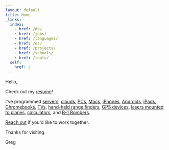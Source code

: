 ```yaml
---
layout: default
title: Home
_links:
  index:
    - href: /db/
    - href: /jobs/
    - href: /languages/
    - href: /os/
    - href: /projects/
    - href: /schools/
    - href: /tools/
  self:
    href: /
---
```


<section markdown="1">

Hello,

Check out my [resume](/resume/)!

I've programmed [servers](/devices/server), [clouds](/devices/cloud), [PCs](/devices/pc), [Macs](/devices/mac), [iPhones](/devices/iphone), [Androids](/devices/android), [iPads](/devices/ipad), [Chromebooks](/devices/chromebook), [TVs](/devices/tv), [hand-held range finders](/devices/range-finder), [GPS devices](/devices/gps), [lasers mounted to planes](/devices/laser), [calculators](/devices/calculator), and [B-1 Bombers](/devices/b-1).

[Reach out](mailto:me@gregoryjscott.com) if you'd like to work together.

Thanks for visiting.

Greg

</section>
